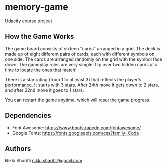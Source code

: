 # memory-game
Udacity course project

## How the Game Works
The game board consists of sixteen "cards" arranged in a grid. The deck is made up of eight different pairs of cards, each with different symbols on one side. The cards are arranged randomly on the grid with the symbol face down. The gameplay rules are very simple: flip over two hidden cards at a time to locate the ones that match!

There is a star rating (from 1 to at least 3) that reflects the player's performance. It starts with 3 stars. After 24th move it gets down to 2 stars, and after 32nd move it goes to 1 stars.

You can restart the game anytime, which will reset the game progress.

## Dependencies
- Font Awesome: https://www.bootstrapcdn.com/fontawesome/
- Google Fonts: https://fonts.googleapis.com/css?family=Coda

## Authors
Nikki Sharifli
nikki.sharifli@gmail.com